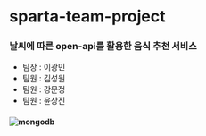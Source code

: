 # sparta-team-project

### 날씨에 따른 open-api를 활용한 음식 추천 서비스

- 팀장 : 이광민
- 팀원 : 김성원
- 팀원 : 강문정
- 팀원 : 윤상진

#### ![mongodb](https://user-images.githubusercontent.com/43610417/163961948-2f04ea25-2a7b-4c2c-91c4-33384bc68614.svg)
